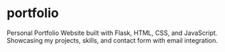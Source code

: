 # portfolio
Personal Portfolio Website built with Flask, HTML, CSS, and JavaScript.  Showcasing my projects, skills, and contact form with email integration.
